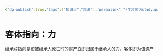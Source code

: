 ```yaml
---
{"dg-publish":true,"tags":["知识点","民法"],"permalink":"/学习笔记studyup/知识点cheese/继承权/","dgPassFrontmatter":true,"created":"2024-07-12T15:56:10.418+08:00","updated":"2024-10-25T12:14:34.141+08:00"}
---
```


# 客体指向：力
继承权指向是使被继承人死亡时的财产立即归属于继承人的力，客体即为该遗产